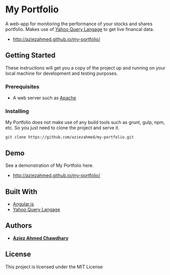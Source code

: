 # My Portfolio

A web-app for monitoring the performance of your stocks and shares portfolio.
Makes use of [Yahoo Query Langage](https://developer.yahoo.com/yql/) to get live financal data.

* http://aziezahmed.github.io/my-portfolio/

## Getting Started

These instructions will get you a copy of the project up and running on your local machine for development and testing purposes. 

### Prerequisites

* A web server such as [Apache](http://httpd.apache.org)

### Installing

My Portfolio does not make use of any build tools such as grunt, gulp, npm, etc. So you just need to clone the project and serve it.

```
git clone https://github.com/aziezahmed/my-portfolio.git
```

## Demo

See a demonstration of My Portfolio here.

* http://aziezahmed.github.io/my-portfolio/

## Built With

* [Angular.js](https://angularjs.org) 
* [Yahoo Query Langage](https://developer.yahoo.com/yql/)

## Authors

* **[Aziez Ahmed Chawdhary](https://github.com/aziezahmed)**

## License

This project is licensed under the MIT License

